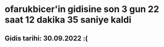 # ofarukbicer'in gidisine son 3 gun 22 saat 12 dakika 35 saniye kaldi

## Gidis tarihi: 30.09.2022 :(